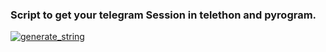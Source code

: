 ### Script to get your telegram Session in telethon and pyrogram.

<a href="https://replit.com/@KENZO404/Lynx-String-Session"><img src="https://img.shields.io/badge/run-string__session.py-blue?style=for-the-badge&logo=repl.it" alt="generate_string" /></a>
